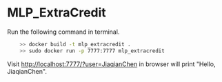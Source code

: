# MLP_ExtraCredit

Run the following command in terminal.

``` bash
    >> docker build -t mlp_extracredit .
    >> sudo docker run -p 7777:7777 mlp_extracredit
```
Visit [http://localhost:7777/?user=JiaqianChen](http://localhost:7777/?user=JiaqianChen) in browser will print "Hello, JiaqianChen".
